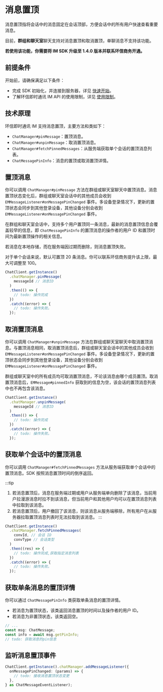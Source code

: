 # 消息置顶

消息置顶指将会话中的消息固定在会话顶部，方便会话中的所有用户快速查看重要消息。

目前，**群组和聊天室**聊天支持对消息置顶和取消置顶，单聊消息不支持该功能。

**若使用该功能，你需要将 IM SDK 升级至 1.4.0 版本并联系环信商务开通。**

## 前提条件

开始前，请确保满足以下条件：

- 完成 SDK 初始化，并连接到服务器，详见 [快速开始](quickstart.html)。
- 了解环信即时通讯 IM API 的使用限制，详见 [使用限制](/product/limitation.html)。

## 技术原理

环信即时通讯 IM 支持消息置顶，主要方法和类如下：

- `ChatManager#pinMessage`：置顶消息。
- `ChatManager#unpinMessage`：取消置顶消息。
- `ChatManager#fetchPinnedMessages`：从服务端获取单个会话的置顶消息列表。
- `ChatMessagePinInfo`：消息的置顶或取消置顶详情。

## 置顶消息

你可以调用 `ChatManager#pinMessage` 方法在群组或聊天室聊天中置顶消息。消息置顶状态变化后，群组或聊天室会话中的其他成员会收到 `EMMessageListener#onMessagePinChanged` 事件。多设备登录情况下，更新的置顶状态会同步到其他登录设备，其他设备分别会收到 `EMMessageListener#onMessagePinChanged` 事件。

在群组和聊天室会话中，支持多个用户置顶同一条消息，最新的消息置顶信息会覆盖较早的信息，即 `ChatMessagePinInfo` 的置顶消息的操作者的用户 ID 和置顶时间为最新置顶操作的相关信息。

若消息在本地存储，而在服务端因过期而删除，则消息置顶失败。

对于单个会话来说，默认可置顶 20 条消息。你可以联系环信商务提升该上限，最大可调整至 100。

```TypeScript
ChatClient.getInstance()
  .chatManager.pinMessage(
    messageId // 消息ID
  )
  .then(() => {
    // todo: 操作完成
  })
  .catch((error) => {
    // todo: 操作失败。
  });
```

## 取消置顶消息

你可以调用 `ChatManager#unpinMessage` 方法在群组或聊天室聊天中取消置顶消息。与置顶消息相同，取消置顶消息后，群组或聊天室会话中的其他成员会收到 `EMMessageListener#onMessagePinChanged` 事件。多设备登录情况下，更新的置顶状态会同步到其他登录设备，其他设备分别会收到 `EMMessageListener#onMessagePinChanged` 事件。

群组或聊天室中的所有成员均可取消置顶消息，不论该消息由哪个成员置顶。取消置顶消息后，`EMMessage#pinnedInfo` 获取到的信息为空，该会话的置顶消息列表中也不再包含该消息。

```TypeScript
ChatClient.getInstance()
  .chatManager.unpinMessage(
    messageId // 消息ID
  )
  .then(() => {
    // todo: 操作完成
  })
  .catch((error) => {
    // todo: 操作失败。
  });
```

## 获取单个会话中的置顶消息

你可以调用 `ChatManager#fetchPinnedMessages` 方法从服务端获取单个会话中的置顶消息。SDK 按照消息置顶时间的倒序返回。

:::tip

1. 若消息置顶后，消息在服务端过期或用户从服务端单向删除了该消息，当前用户拉漫游消息时拉不到该消息，但当前用户和其他用户均可以在置顶消息列表中拉取到该消息。
2. 若消息置顶后，用户撤回了该消息，则该消息从服务端移除，所有用户在从服务器拉取置顶消息列表时无法拉取到该消息。
   :::

```TypeScript
ChatClient.getInstance()
  .chatManager.fetchPinnedMessages(
    convId, // 会话 ID
    convType // 会话类型
  )
  .then((res) => {
    // todo: 操作完成,获取指定消息列表
  })
  .catch((error) => {
    // todo: 操作失败。
  });
```

## 获取单条消息的置顶详情

你可以通过 `ChatMessagePinInfo` 类获取单条消息的置顶详情。

- 若消息为置顶状态，该类返回消息置顶的时间以及操作者的用户 ID。
- 若消息为非置顶状态，该类返回空。

```TypeScript
// ...
const msg: ChatMessage;
const info = await msg.getPinInfo;
// todo: 获取消息的pin信息
```

## 监听消息置顶事件

```TypeScript
ChatClient.getInstance().chatManager.addMessageListener({
  onMessagePinChanged: (params) => {
    // todo: 接收消息置顶状态变更
  },
} as ChatMessageEventListener);
```
